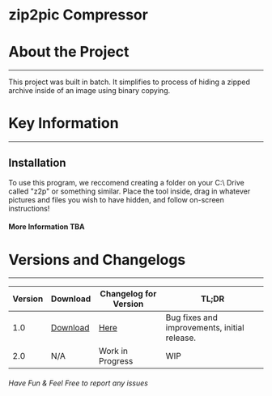 # zip2pic Compressor

# About the Project
---
This project was built in batch. It simplifies to process of hiding a zipped archive inside of an image using binary copying.

# Key Information
---

## Installation
To use this program, we reccomend creating a folder on your C:\ Drive called "z2p" or something similar. Place the tool inside, drag in whatever pictures and files you wish to have hidden, and follow on-screen instructions!

#### More Information TBA

# Versions and Changelogs
---

| Version | Download | Changelog for Version | TL;DR |
|---------|----------|------------|-------|
| 1.0 | [Download](https://www.github.com/) | [Here](https://www.github.com/) | Bug fixes and improvements, initial release. |
| 2.0 | N/A | Work in Progress | WIP |


###### Have Fun & Feel Free to report any issues
